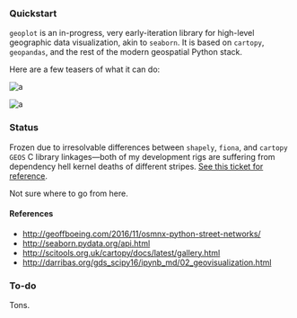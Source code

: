 ### Quickstart

`geoplot` is an in-progress, very early-iteration library for high-level geographic data visualization, akin to
`seaborn`. It is based on `cartopy`, `geopandas`, and the rest of the modern geospatial Python stack.

Here are a few teasers of what it can do:

![a](./figures/example.png)

![a](./figures/example_2.png)

### Status

Frozen due to irresolvable differences between `shapely`, `fiona`, and `cartopy` `GEOS` C library linkages&mdash;both
 of my development rigs are suffering from dependency hell kernel deaths of different stripes. [See this ticket for
 reference](https://github.com/Toblerity/Shapely/issues/435).

Not sure where to go from here.

#### References

* http://geoffboeing.com/2016/11/osmnx-python-street-networks/
* http://seaborn.pydata.org/api.html
* http://scitools.org.uk/cartopy/docs/latest/gallery.html
* http://darribas.org/gds_scipy16/ipynb_md/02_geovisualization.html

### To-do

Tons.
